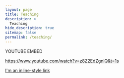 ```yaml
---
layout: page
title: Teaching
description: >
  Teaching
hide_description: true
sitemap: false
permalink: /teaching/
---
```



YOUTUBE EMBED

https://www.youtube.com/watch?v=z8Z2EdZgnlQ&t=1s


[I'm an inline-style link](/book/index.html)


